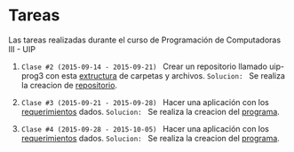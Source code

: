 # Tareas
Las tareas realizadas durante el curso de Programación de Computadoras III - UIP

1. ```Clase #2 (2015-09-14 - 2015-09-21) ``` Crear un repositorio llamado uip-prog3 con esta [extructura](https://github.com/jcsena/uip-prog3/blob/master/tareas/1/estructura.txt) de carpetas y archivos.
```Solucion: ``` Se realiza la creacion de [repositorio](https://github.com/jcsena/uip-prog3.git).

2. ```Clase #3 (2015-09-21 - 2015-09-28) ``` Hacer una aplicación con los [requerimientos](https://github.com/jcsena/uip-prog3/blob/master/tareas/2/tarea.txt) dados.
```Solucion: ``` Se realiza la creacion del [programa](https://github.com/jcsena/uip-prog3/blob/master/tareas/2/tarea.py).

3. ```Clase #4 (2015-09-28 - 2015-10-05) ``` Hacer una aplicación con los [requerimientos](https://github.com/jcsena/uip-prog3/blob/master/tareas/3/tarea.txt) dados.
```Solucion: ``` Se realiza la creacion del [programa](https://github.com/jcsena/uip-prog3/blob/master/tareas/3/tarea.py).

